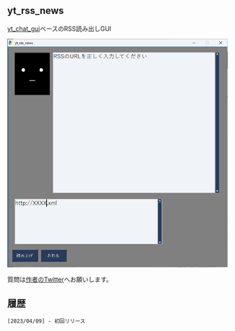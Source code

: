 ## yt_rss_news

[yt_chat_gui](https://github.com/YoutechA320U/yt_chat_gui)ベースのRSS読み出しGUI

![SS](https://github.com/YoutechA320U/yt_rss_news/blob/master/yt_rss_newsSS.png "yt_rss_news")

質問は[作者のTwitter](https://twitter.com/YoutechA320U)へお願いします。


## 履歴
    [2023/04/09] - 初回リリース
